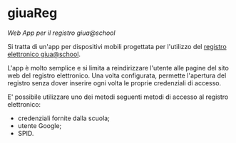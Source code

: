 # giuaReg
_Web App per il registro giua@school_


Si tratta di un'app per dispositivi mobili progettata per l'utilizzo del [registro elettronico giua@school](https://iisgiua.github.io/giuaschool-docs/).

L'app è molto semplice e si limita a reindirizzare l'utente alle pagine del sito web del registro elettronico. Una volta configurata, 
permette l'apertura del registro senza dover inserire ogni volta le proprie credenziali di accesso.

E' possibile utilizzare uno dei metodi seguenti metodi di accesso al registro elettronico:
- credenziali fornite dalla scuola;
- utente Google;
- SPID.
